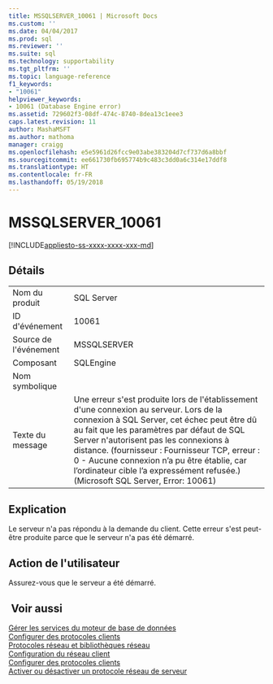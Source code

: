 ```yaml
---
title: MSSQLSERVER_10061 | Microsoft Docs
ms.custom: ''
ms.date: 04/04/2017
ms.prod: sql
ms.reviewer: ''
ms.suite: sql
ms.technology: supportability
ms.tgt_pltfrm: ''
ms.topic: language-reference
f1_keywords:
- "10061"
helpviewer_keywords:
- 10061 (Database Engine error)
ms.assetid: 729602f3-08df-474c-8740-8dea13c1eee3
caps.latest.revision: 11
author: MashaMSFT
ms.author: mathoma
manager: craigg
ms.openlocfilehash: e5e5961d26fcc9e03abe383204d7cf737d6a8bbf
ms.sourcegitcommit: ee661730fb695774b9c483c3dd0a6c314e17ddf8
ms.translationtype: HT
ms.contentlocale: fr-FR
ms.lasthandoff: 05/19/2018
---
```

# <a name="mssqlserver10061"></a>MSSQLSERVER_10061
[!INCLUDE[appliesto-ss-xxxx-xxxx-xxx-md](../../includes/appliesto-ss-xxxx-xxxx-xxx-md.md)]
  
## <a name="details"></a>Détails  
  
|||  
|-|-|  
|Nom du produit|SQL Server|  
|ID d'événement|10061|  
|Source de l'événement|MSSQLSERVER|  
|Composant|SQLEngine|  
|Nom symbolique||  
|Texte du message|Une erreur s'est produite lors de l'établissement d'une connexion au serveur.  Lors de la connexion à SQL Server, cet échec peut être dû au fait que les paramètres par défaut de SQL Server n'autorisent pas les connexions à distance. (fournisseur : Fournisseur TCP, erreur : 0 - Aucune connexion n’a pu être établie, car l’ordinateur cible l’a expressément refusée.) (Microsoft SQL Server, Error: 10061)|  
  
## <a name="explanation"></a>Explication  
Le serveur n'a pas répondu à la demande du client. Cette erreur s'est peut-être produite parce que le serveur n'a pas été démarré.  
  
## <a name="user-action"></a>Action de l'utilisateur  
Assurez-vous que le serveur a été démarré.  
  
## <a name="see-also"></a> Voir aussi  
[Gérer les services du moteur de base de données](~/database-engine/configure-windows/manage-the-database-engine-services.md)  
[Configurer des protocoles clients](~/database-engine/configure-windows/configure-client-protocols.md)  
[Protocoles réseau et bibliothèques réseau](~/sql-server/install/network-protocols-and-network-libraries.md)  
[Configuration du réseau client](~/database-engine/configure-windows/client-network-configuration.md)  
[Configurer des protocoles clients](~/database-engine/configure-windows/configure-client-protocols.md)  
[Activer ou désactiver un protocole réseau de serveur](~/database-engine/configure-windows/enable-or-disable-a-server-network-protocol.md)  
  
